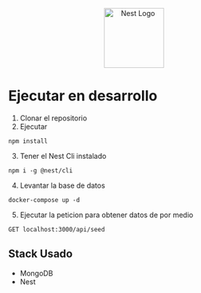 <p align="center">
  <a href="http://nestjs.com/" target="blank"><img src="https://nestjs.com/img/logo-small.svg" width="120" alt="Nest Logo" /></a>
</p>


# Ejecutar en desarrollo

1. Clonar el repositorio
2. Ejecutar 
```
npm install
```
3. Tener el Nest Cli instalado
```
npm i -g @nest/cli
```
4. Levantar la base de datos
```
docker-compose up -d
```
5. Ejecutar la peticion para obtener datos de por medio
```
GET localhost:3000/api/seed
```
## Stack Usado
* MongoDB
* Nest
